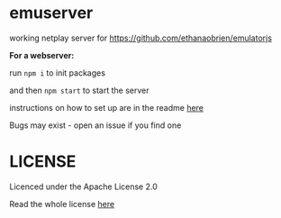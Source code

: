 # emuserver

working netplay server for https://github.com/ethanaobrien/emulatorjs


**For a webserver:**


run `npm i` to init packages

and then `npm start` to start the server


instructions on how to set up are in the readme [here](https://github.com/ethanaobrien/emulatorjs)

Bugs may exist - open an issue if you find one


# LICENSE

Licenced under the Apache License 2.0

Read the whole license [here](LICENSE)

